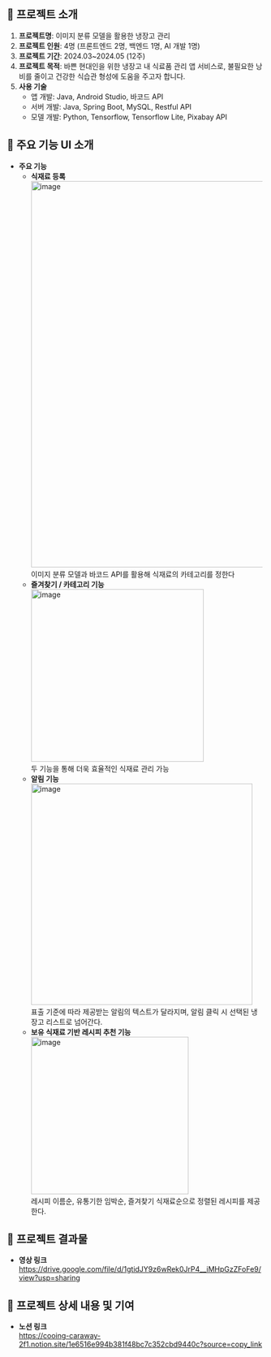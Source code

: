 ## 📌 프로젝트 소개
1. **프로젝트명**:  이미지 분류 모델을 활용한 냉장고 관리
2. **프로젝트 인원**: 4명 (프론트엔드 2명, 백엔드 1명, AI 개발 1명)
3. **프로젝트 기간**: 2024.03~2024.05 (12주)
4. **프로젝트 목적**: 바쁜 현대인을 위한 냉장고 내 식료품 관리 앱 서비스로, 불필요한 낭비를 줄이고 건강한 식습관 형성에 도움을 주고자 합니다.
5. **사용 기술**
    - 앱 개발: Java, Android Studio, 바코드 API
    - 서버 개발: Java, Spring Boot, MySQL, Restful API
    - 모델 개발: Python, Tensorflow, Tensorflow Lite, Pixabay API
## 📌 주요 기능 UI 소개
- **주요 기능**
    - **식재료 등록**
        <img width="761" alt="image" src="https://github.com/user-attachments/assets/d8f1b97a-cea7-4494-95a8-a94547f83403" />
  이미지 분류 모델과 바코드 API를 활용해 식재료의 카테고리를 정한다
    - **즐겨찾기 / 카테고리 기능**  
        <img width="340" alt="image" src="https://github.com/user-attachments/assets/b65dbcb3-f58a-4313-8eea-8a32eda1dc5a" />  
  두 기능을 통해 더욱 효율적인 식재료 관리 가능
    - **알림 기능**  
       <img width="436" alt="image" src="https://github.com/user-attachments/assets/57eaa971-7e6a-4be6-b487-27e3a2caaa24" />  
  표출 기준에 따라 제공받는 알림의 텍스트가 달라지며, 알림 클릭 시 선택된 냉장고 리스트로 넘어간다.
    - **보유 식재료 기반 레시피 추천 기능**  
      <img width="310" alt="image" src="https://github.com/user-attachments/assets/44a32082-348b-4cc6-a04a-bc512d88f75d" />  
  레시피 이름순, 유통기한 임박순, 즐겨찾기 식재료순으로 정렬된 레시피를 제공한다.
## 📌 프로젝트 결과물
- **영상 링크**  
  https://drive.google.com/file/d/1gtidJY9z6wRek0JrP4__iMHpGzZFoFe9/view?usp=sharing
## 📝 프로젝트 상세 내용 및 기여 
- **노션 링크**  
  https://cooing-caraway-2f1.notion.site/1e6516e994b381f48bc7c352cbd9440c?source=copy_link
